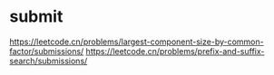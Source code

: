 


# submit

https://leetcode.cn/problems/largest-component-size-by-common-factor/submissions/
https://leetcode.cn/problems/prefix-and-suffix-search/submissions/